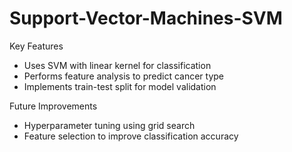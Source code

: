 # Support-Vector-Machines-SVM


Key Features
- Uses SVM with linear kernel for classification
- Performs feature analysis to predict cancer type
- Implements train-test split for model validation

Future Improvements
- Hyperparameter tuning using grid search
- Feature selection to improve classification accuracy



